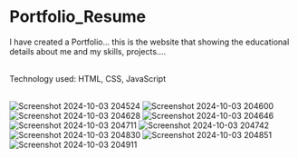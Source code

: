 # Portfolio_Resume
I have created a Portfolio... this is the website that showing the educational details about me and my skills, projects....
<br> <br>

Technology used: HTML, CSS, JavaScript
<br> <br>

![Screenshot 2024-10-03 204524](https://github.com/user-attachments/assets/b06bfeba-6cc7-4174-a2b2-6f90dbb48adb)
![Screenshot 2024-10-03 204600](https://github.com/user-attachments/assets/76913d77-2c6c-4659-862b-0baaf4c591fb)
![Screenshot 2024-10-03 204628](https://github.com/user-attachments/assets/dbf19573-8755-4e75-ac49-69f4c743a447)
![Screenshot 2024-10-03 204646](https://github.com/user-attachments/assets/90d723af-b633-4bd4-b4f1-05e14700fda4)
![Screenshot 2024-10-03 204711](https://github.com/user-attachments/assets/d8ae6910-ee73-4bfa-85c7-a465789cecf2)
![Screenshot 2024-10-03 204742](https://github.com/user-attachments/assets/db374f1e-e70e-4ed3-81ee-51e1079ec39c)
![Screenshot 2024-10-03 204830](https://github.com/user-attachments/assets/e226ff55-50a9-453e-85c3-5f9d122940e2)
![Screenshot 2024-10-03 204851](https://github.com/user-attachments/assets/60d8e1c1-cad1-4d86-976d-ebcc95f52585)
![Screenshot 2024-10-03 204911](https://github.com/user-attachments/assets/7256ac20-67e0-4613-912c-a1f813d6d63e)
